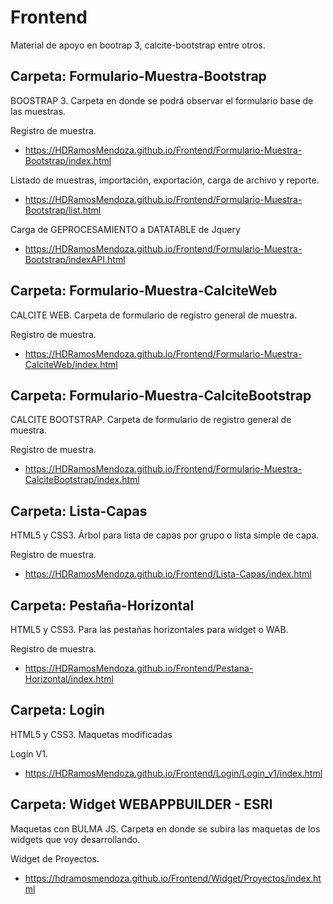 # Frontend
Material de apoyo en bootrap 3, calcite-bootstrap entre otros.

## Carpeta: Formulario-Muestra-Bootstrap
BOOSTRAP 3. Carpeta en donde se podrá observar el formulario base de las muestras.

Registro de muestra.
* https://HDRamosMendoza.github.io/Frontend/Formulario-Muestra-Bootstrap/index.html

Listado de muestras, importación, exportación, carga de archivo y reporte.
* https://HDRamosMendoza.github.io/Frontend/Formulario-Muestra-Bootstrap/list.html

Carga de GEPROCESAMIENTO a DATATABLE de Jquery
* https://HDRamosMendoza.github.io/Frontend/Formulario-Muestra-Bootstrap/indexAPI.html

## Carpeta: Formulario-Muestra-CalciteWeb
CALCITE WEB. Carpeta de formulario de registro general de muestra.

Registro de muestra.
* https://HDRamosMendoza.github.io/Frontend/Formulario-Muestra-CalciteWeb/index.html

## Carpeta: Formulario-Muestra-CalciteBootstrap
CALCITE BOOTSTRAP. Carpeta de formulario de registro general de muestra.

Registro de muestra.
* https://HDRamosMendoza.github.io/Frontend/Formulario-Muestra-CalciteBootstrap/index.html

## Carpeta: Lista-Capas
HTML5 y CSS3. Árbol para lista de capas por grupo o lista simple de capa.

Registro de muestra.
* https://HDRamosMendoza.github.io/Frontend/Lista-Capas/index.html

## Carpeta: Pestaña-Horizontal
HTML5 y CSS3. Para las pestañas horizontales para widget o WAB.

Registro de muestra.
* https://HDRamosMendoza.github.io/Frontend/Pestana-Horizontal/index.html

## Carpeta: Login
HTML5 y CSS3. Maquetas modificadas

Login V1.
* https://HDRamosMendoza.github.io/Frontend/Login/Login_v1/index.html

## Carpeta: Widget WEBAPPBUILDER - ESRI
Maquetas con BULMA JS. Carpeta en donde se subira las maquetas de los widgets que voy desarrollando.

Widget de Proyectos.
* https://hdramosmendoza.github.io/Frontend/Widget/Proyectos/index.html